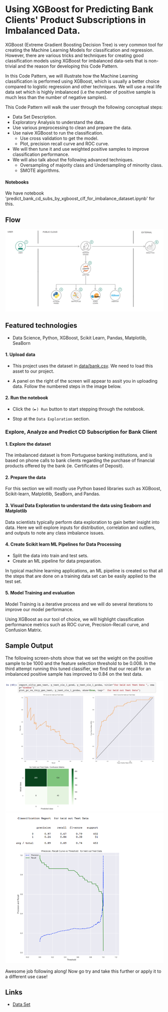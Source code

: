# Using XGBoost for Predicting Bank Clients' Product Subscriptions in Imbalanced Data.

 XGBoost (Extreme Gradient Boosting Decision Tree) is very common tool for creating the Machine Learning Models for classification and regression. However, there are various tricks and techniques for creating good classification models using XGBoost for imbalanced data-sets that is non-trivial and the reason for developing this Code Pattern.

In this Code Pattern, we will illustrate how the Machine Learning classification is performed using XGBoost, which is usually a better choice compared to logistic regression and other techniques. We will use a real life data set which is highly imbalanced (i.e the number of positive sample is much less than the number of negative samples).

This Code Pattern will walk the user through the following conceptual steps:

* Data Set Description.
* Exploratory Analysis to understand the data.
* Use various preprocessing to clean and prepare the data.
* Use naive XGBoost to run the classification.
  * Use cross validation to get the model.
  * Plot, precision recall curve and ROC curve.
* We will then tune it and use weighted positive samples to improve classification performance.
* We will also talk about the following advanced techniques.
  * Oversampling of majority class and Undersampling of minority class.
  * SMOTE algorithms.

#### Notebooks

We have notebook 'predict_bank_cd_subs_by_xgboost_clf_for_imbalance_dataset.ipynb' for this.

## Flow

![](doc/source/images/architecture.png)

## Featured technologies

* Data Science, Python, XGBoost, Scikit Learn, Pandas, Matplotlib, SeaBorn


#### 1. Upload data

* This project uses the dataset in [data/bank.csv](data/bank.csv). We need to load this asset to our project.

* A panel on the right of the screen will appear to assit you in uploading data. Follow the numbered steps in the image below.


#### 2. Run the notebook

* Click the `(►) Run` button to start stepping through the notebook.

* Stop at the `Data Exploration` section.


### Explore, Analyze and Predict CD Subscription for Bank Client

#### 1. Explore the dataset

The imbalanced dataset is from Portuguese banking institutions, and is based on phone calls to bank clients regarding the purchase of financial products offered by the bank (ie. Certificates of Deposit).

#### 2. Prepare the data

For this section we will mostly use Python based libraries such as XGBoost, Scikit-learn, Matplotlib, SeaBorn, and Pandas.

#### 3. Visual Data Exploration to understand the data using Seaborn and Matplotlib

Data scientists typically perform data exploration to gain better insight into data. Here we will explore inputs for distribution, correlation and outliers, and outputs to note any class imbalance issues.

#### 4. Create Scikit learn ML Pipelines for Data Processing

* Split the data into train and test sets.
* Create an ML pipeline for data preparation.

In typical machine learning applications, an ML pipeline is created so that all the steps that are done on a training data set can be easily applied to the test set.

#### 5. Model Training and evaluation

Model Training is a iterative process and we will do several iterations to improve our model performance.

Using XGBoost as our tool of choice, we will highlight classification performance metrics such as ROC curve, Precision-Recall curve, and Confusion Matrix.


## Sample Output

The following screen-shots show that we set the weight on the positive sample to be 1000 and the feature selection threshold to be 0.008. In the third attempt running this tuned classifier, we find that our recall for an imbalanced positive sample has improved to 0.84 on the test data.

![](doc/source/images/xgboost_out1.png)
![](doc/source/images/xgboost_out2.png)

Awesome job following along! Now go try and take this further or apply it to a different use case!


## Links

* [Data Set](https://archive.ics.uci.edu/ml/datasets/Bank+Marketing)



